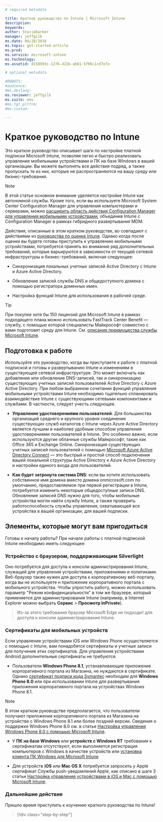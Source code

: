 ```yaml
---
# required metadata

title: Краткое руководство по Intune | Microsoft Intune
description:
keywords:
author: Staciebarker
manager: jeffgilb
ms.date: 04/28/2016
ms.topic: get-started-article
ms.prod:
ms.service: microsoft-intune
ms.technology:
ms.assetid: d158503c-1276-422b-ab81-5f66c1cd7e7a

# optional metadata

#ROBOTS:
#audience:
#ms.devlang:
ms.reviewer: jeffgilb
ms.suite: ems
#ms.tgt_pltfrm:
#ms.custom:

---
```



# Краткое руководство по Intune
Это краткое руководство описывает шаги по настройке платной подписки Microsoft Intune, позволяя легко и быстро реализовать управление мобильными устройствами и ПК на базе Windows в вашей организации. Вы можете выполнять все действия подряд, а также пропускать те из них, которые не распространяются на вашу среду или бизнес-требования.

>[!NOTE]
>В этой статье основное внимание уделяется настройке Intune как автономной службы. Кроме того, если вы используете Microsoft System Center Configuration Manager для управления компьютерами и серверами, можно [расширить область действия Configuration Manager для управления мобильными устройствами](https://technet.microsoft.com/library/jj884158.aspx), объединив Intune с Configuration Manager в рамках гибридного развертывания MDM.

Действия, описанные в этом кратком руководстве, во совпадают с действиями из [руководства по оценке Intune](/intune/understand-explore/get-started-with-a-30-day-trial-of-microsoft-intune). Однако когда после оценки вы будете готовы приступить к управлению мобильными устройствами, потребуется принять во внимание ряд дополнительных требований, которые варьируются в зависимости от текущей сетевой инфраструктуры и бизнес-требований, включая следующее:

-   Синхронизация локальных учетных записей Active Directory с Intune и Azure Active Directory.

-   Обновление записей службы DNS и общедоступного домена с помощью регистратора доменных имен.

-   Настройка функций Intune для использования в рабочей среде.

>[!TIP]
>При покупке хотя бы 150 лицензий для Microsoft Intune в рамках подходящего плана можно использовать FastTrack Center Benefit — службу, c помощью которой специалисты Майкрософт совместно c вами подготовят среду для Intune. См. [описание преимущества службы Microsoft Intune](https://technet.microsoft.com/library/mt228265.aspx).


## Подготовка к работе
Используйте это руководство, когда вы приступаете к работе с платной подпиской и готовы к развертыванию Intune и изменениям в существующей сетевой инфраструктуре. Это может включать как добавление или обновление DNS-записей, так и синхронизацию существующих учетных записей пользователей Active Directory с Azure Active Directory. При любом выбранном сочетании функций управления мобильными устройствами Intune необходимо тщательно спланировать взаимодействие Intune с существующими сетевыми компонентами и службами. В частности, следует учесть следующее.

-   **Управление удостоверениями пользователей**. Для большинства организаций среднего и крупного уровня соединение существующих служб каталогов с Intune через Azure Active Directory является лучшим и наиболее удобным способом управления удостоверениями пользователей в Intune. Это особенно важно, если используются другие облачные службы Майкрософт, такие как Office 365 и Exchange Online. Синхронизация существующих учетных записей пользователей с помощью [Microsoft Azure Active Directory Connect](https://www.microsoft.com/download/details.aspx?id=47594) — это быстрый и простой способ подключения вашей локальной структуры Active Directory к Azure Active Directory и настройки единого входа для пользователей.

-   **Как будет затронута система DNS**: если вы хотите использовать собственное имя домена вместо домена onmicrosoft.com по умолчанию, предоставляемое при первой регистрации в Intune, потребуется изменить некоторые общедоступные записи DNS. Обновление записей DNS нужно для того, чтобы мобильные устройства могли найти службу Intune, а также проверить работоспособность службы управления, охватывающей все устройства в вашей организации, для вашей подписки.

## Элементы, которые могут вам пригодиться
Готовы к началу работы? При начале работы с платной подпиской Intune необходимо иметь следующее:

### Устройство с браузером, поддерживающим Silverlight
Оно потребуется для доступа к консоли администрирования Intune, служащей для управления устройствами, приложениями и политиками. Веб-браузер также нужен для доступа к корпоративному веб-порталу, когда вы не используете н приложение корпоративного портала с мобильного устройства. Чтобы упростить работу, можно использовать параметр "Режим конфиденциальности" в том же браузере, который применяется для администрирования Intune (например, в Internet Explorer можно выбрать **Сервис** &gt; **Просмотр InPrivate**).

>Из-за этого требования браузер Microsoft Edge не подходит для доступа к консоли администрирования Intune.


### Сертификаты для мобильных устройств
Если управление устройствами iOS или Windows Phone осуществляется с помощью с Intune, вам понадобятся сертификаты и учетные записи для получения этих сертификатов. Для управления устройствами Android дополнительные сертификаты не требуются.

- Пользователи **Windows Phone 8.1**, устанавливающие приложение корпоративного портала из Магазина, не нуждаются в сертификате. Однако [сертификат подписи кода Symantec](https://products.websecurity.symantec.com/orders/enrollment/microsoftCert.do) необходим для **Windows Phone 8.0** или при использовании Intune для развертывания приложения корпоративного портала на устройствах Windows Phone 8.1.

>[!NOTE]
>В этом кратком руководстве предполагается, что пользователи получают приложение корпоративного портала из Магазина на устройстве с Windows Phone 8.1 или более поздней версии. Сведения о поддержке Windows Phone 8.0 см. в статье [Настройка управления Windows Phone 8.0 с помощью Microsoft Intune](/Intune/deploy-use/set-up-windows-phone-8.0-management-with-microsoft-intune).

- У **ПК на базе Windows** или **устройств с Windows RT** требования к сертификатам отсутствуют, если выполняется регистрация компьютеров с Windows в качестве устройств или [установка клиента ПК Windows для Microsoft Intune](/intune/deploy-use/install-the-windows-pc-client-with-microsoft-intune)

- Для устройств **iOS** или **Mac OS X** потребуется запросить у Apple сертификат Cлужбы push-уведомлений Apple, как описано в шаге 3 статьи [Настройка управления устройствами в iOS и Mac с помощью Microsoft Intune](/intune/deploy-use/set-up-ios-and-mac-management-with-microsoft-intune).

### Дальнейшие действия
Пришло время приступить к изучению краткого руководства по Intune!

>[!div class="step-by-step"]


<!--HONumber=May16_HO2-->


